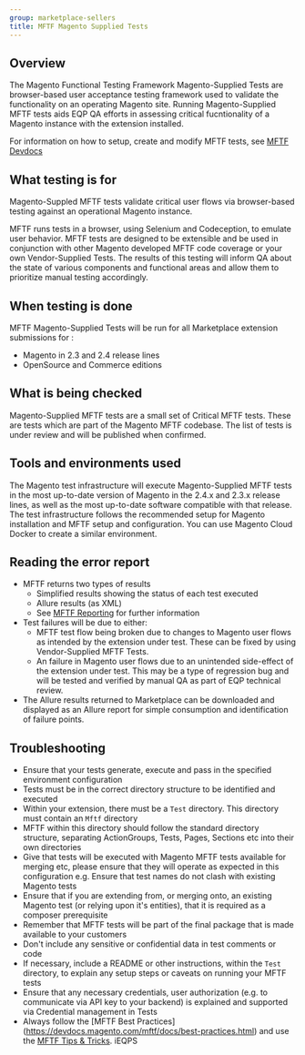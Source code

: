 ```yaml
---
group: marketplace-sellers
title: MFTF Magento Supplied Tests
---
```



## Overview

The Magento Functional Testing Framework Magento-Supplied Tests are browser-based user acceptance testing framework used to validate the functionality on an operating Magento site. Running Magento-Supplied MFTF tests aids EQP QA efforts in assessing critical fucntionality of a Magento instance with the extension installed.

For information on how to setup, create and modify MFTF tests, see [MFTF Devdocs](https://devdocs.magento.com/mftf/docs/introduction.html)

## What testing is for

Magento-Suppled MFTF tests validate critical user flows via browser-based testing against an operational Magento instance.

MFTF runs tests in a browser, using Selenium and Codeception, to emulate user behavior. MFTF tests are designed to be extensible and be used in conjunction with other Magento developed MFTF code coverage or your own Vendor-Supplied Tests. The results of this testing will inform QA about the state of various components and functional areas and allow them to prioritize manual testing accordingly.

## When testing is done

MFTF Magento-Supplied Tests will be run for all Marketplace extension submissions for :

- Magento in 2.3 and 2.4 release lines
- OpenSource and Commerce editions

## What is being checked

Magento-Supplied MFTF tests are a small set of Critical MFTF tests. These are tests which are part of the Magento MFTF codebase. The list of tests is under review and will be published when confirmed.

## Tools and environments used

The Magento test infrastructure will execute Magento-Supplied MFTF tests in the most up-to-date version of Magento in the 2.4.x and 2.3.x release lines, as well as the most up-to-date software compatible with that release. The test infrastructure follows the recommended setup for Magento installation and MFTF setup and configuration. You can use Magento Cloud Docker to create a similar environment.

## Reading the error report

- MFTF returns two types of results
    - Simplified results showing the status of each test executed
    - Allure results (as XML)
    - See [MFTF Reporting](https://devdocs.magento.com/mftf/docs/reporting.html)  for further information
- Test failures will be due to either:
    - MFTF test flow being broken due to changes to Magento user flows as intended by the extension under test. These can be fixed by using Vendor-Supplied MFTF Tests.
    - An failure in Magento user flows due to an unintended side-effect of the extension under test. This may be a type of regression bug and will be tested and verified by manual QA as part of EQP technical review.
- The Allure results returned to Marketplace can be downloaded and displayed as an Allure report for simple consumption and identification of failure points. 

## Troubleshooting

- Ensure that your tests generate, execute and pass in the specified environment configuration
- Tests must be in the correct directory structure to be identified and executed
- Within your extension, there must be a `Test` directory. This directory must contain an `Mftf` directory
- MFTF within this directory should follow the standard directory structure, separating ActionGroups, Tests, Pages, Sections etc into their own directories
- Give that tests will be executed with Magento MFTF tests available for merging etc, please ensure that they will operate as expected in this configuration e.g. Ensure that test names do not clash with existing Magento tests
- Ensure that if you are extending from, or merging onto, an existing Magento test (or relying upon it's entities), that it is required as a composer prerequisite
- Remember that MFTF tests will be part of the final package that is made available to your customers
- Don't include any sensitive or confidential data in test comments or code
- If necessary, include a README or other instructions, within the `Test` directory, to explain any setup steps or caveats on running your MFTF tests
- Ensure that any necessary credentials, user authorization (e.g. to communicate via API key to your backend) is explained and supported via Credential management in Tests
- Always follow the [MFTF Best Practices] (https://devdocs.magento.com/mftf/docs/best-practices.html) and use the [MFTF Tips & Tricks](https://devdocs.magento.com/mftf/docs/tips-tricks.html).
 iEQPS
